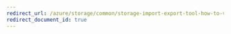 ```yaml
---
redirect_url: /azure/storage/common/storage-import-export-tool-how-to-v1
redirect_document_id: true
---
```

